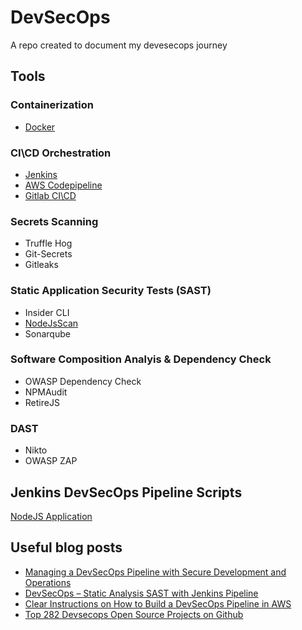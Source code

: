 # DevSecOps
A repo created to document my devesecops journey

## Tools

### Containerization
* [Docker](https://docs.docker.com/desktop/windows/install/)

### CI\CD Orchestration
* [Jenkins](/jenkins-installation.md)
* [AWS Codepipeline](https://docs.aws.amazon.com/codepipeline/latest/userguide/tutorials.html)
* [Gitlab CI\CD](https://docs.gitlab.com/ee/ci/quick_start/)

### Secrets Scanning
* Truffle Hog
* Git-Secrets
* Gitleaks

### Static Application Security Tests (SAST)
* Insider CLI
* [NodeJsScan](/Installing%20SAST%20Tools.md)
* Sonarqube

### Software Composition Analyis & Dependency Check
* OWASP Dependency Check
* NPMAudit
* RetireJS

### DAST
* Nikto
* OWASP ZAP

## Jenkins DevSecOps Pipeline Scripts

[NodeJS Application](/NodeJS-App-Devesecops-Pipeline.md)

## Useful blog posts
- [Managing a DevSecOps Pipeline with Secure Development and Operations](https://devsecops-pipelines.ayushpriya.tech/)
- [DevSecOps – Static Analysis SAST with Jenkins Pipeline](https://digitalvarys.com/devsecops-static-analysis-sast-with-jenkins-pipeline/)
- [Clear Instructions on How to Build a DevSecOps Pipeline in AWS](https://hackernoon.com/devsecops-introduction-clear-instructions-on-how-to-build-a-pipeline-in-aws-part-1-5nx334e)
- [Top 282 Devsecops Open Source Projects on Github](https://awesomeopensource.com/projects/devsecops)




